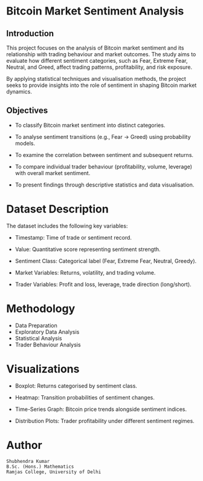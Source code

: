 # Bitcoin Market Sentiment Analysis

## Introduction

This project focuses on the analysis of Bitcoin market sentiment and its relationship with trading behaviour and market outcomes. The study aims to evaluate how different sentiment categories, such as Fear, Extreme Fear, Neutral, and Greed, affect trading patterns, profitability, and risk exposure.

By applying statistical techniques and visualisation methods, the project seeks to provide insights into the role of sentiment in shaping Bitcoin market dynamics.

## Objectives

* To classify Bitcoin market sentiment into distinct categories.

* To analyse sentiment transitions (e.g., Fear → Greed) using probability models.

* To examine the correlation between sentiment and subsequent returns.

* To compare individual trader behaviour (profitability, volume, leverage) with overall market sentiment.

* To present findings through descriptive statistics and data visualisation.

# Dataset Description
The dataset includes the following key variables:

* Timestamp: Time of trade or sentiment record.

* Value: Quantitative score representing sentiment strength.

* Sentiment Class: Categorical label (Fear, Extreme Fear, Neutral, Greedy).

* Market Variables: Returns, volatility, and trading volume.

* Trader Variables: Profit and loss, leverage, trade direction (long/short).

# Methodology
* Data Preparation
* Exploratory Data Analysis
* Statistical Analysis
* Trader Behaviour Analysis



# Visualizations

* Boxplot: Returns categorised by sentiment class.

* Heatmap: Transition probabilities of sentiment changes.

* Time-Series Graph: Bitcoin price trends alongside sentiment indices.

* Distribution Plots: Trader profitability under different sentiment regimes.

# Author
```
Shubhendra Kumar             
B.Sc. (Hons.) Mathematics        
Ramjas College, University of Delhi
```
